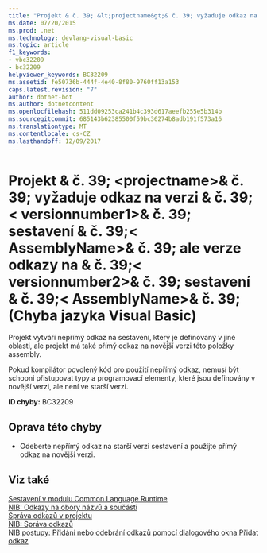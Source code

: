 ```yaml
---
title: "Projekt & č. 39; &lt;projectname&gt;& č. 39; vyžaduje odkaz na verzi & č. 39;&lt; versionnumber1&gt;& č. 39; sestavení & č. 39;&lt; AssemblyName&gt;& č. 39; ale verze odkazy na & č. 39;&lt; versionnumber2&gt;& č. 39; sestavení & č. 39;&lt; AssemblyName&gt;& č. 39; (Chyba jazyka Visual Basic)"
ms.date: 07/20/2015
ms.prod: .net
ms.technology: devlang-visual-basic
ms.topic: article
f1_keywords:
- vbc32209
- bc32209
helpviewer_keywords: BC32209
ms.assetid: fe50736b-444f-4e40-8f80-9760ff13a153
caps.latest.revision: "7"
author: dotnet-bot
ms.author: dotnetcontent
ms.openlocfilehash: 511dd09253ca241b4c393d617aeefb255e5b314b
ms.sourcegitcommit: 685143b62385500f59bc36274b8adb191f573a16
ms.translationtype: MT
ms.contentlocale: cs-CZ
ms.lasthandoff: 12/09/2017
---
```

# <a name="project-39ltprojectnamegt39-requires-a-reference-to-version-39ltversionnumber1gt39-of-assembly-39ltassemblynamegt39-but-references-version-39ltversionnumber2gt39-of-assembly-39ltassemblynamegt39-visual-basic-error"></a>Projekt & č. 39; &lt;projectname&gt;& č. 39; vyžaduje odkaz na verzi & č. 39;&lt; versionnumber1&gt;& č. 39; sestavení & č. 39;&lt; AssemblyName&gt;& č. 39; ale verze odkazy na & č. 39;&lt; versionnumber2&gt;& č. 39; sestavení & č. 39;&lt; AssemblyName&gt;& č. 39; (Chyba jazyka Visual Basic)
Projekt vytváří nepřímý odkaz na sestavení, který je definovaný v jiné oblasti, ale projekt má také přímý odkaz na novější verzi této položky assembly.  
  
 Pokud kompilátor povolený kód pro použití nepřímý odkaz, nemusí být schopni přistupovat typy a programovací elementy, které jsou definovány v novější verzi, ale není ve starší verzi.  
  
 **ID chyby:** BC32209  
  
## <a name="to-correct-this-error"></a>Oprava této chyby  
  
-   Odeberte nepřímý odkaz na starší verzi sestavení a použijte přímý odkaz na novější verzi.  
  
## <a name="see-also"></a>Viz také  
 [Sestavení v modulu Common Language Runtime](../../../docs/framework/app-domains/assemblies-in-the-common-language-runtime.md)  
 [NIB: Odkazy na obory názvů a součásti](http://msdn.microsoft.com/en-us/568fa759-796b-44cd-bf5e-1cf8de6e38fd)  
 [Správa odkazů v projektu](/visualstudio/ide/managing-references-in-a-project)  
 [NIB: Správa odkazů](http://msdn.microsoft.com/en-us/910912ce-0dc9-4569-9274-32c44a20cb2c)  
 [NIB postupy: Přidání nebo odebrání odkazů pomocí dialogového okna Přidat odkaz](http://msdn.microsoft.com/en-us/3bd75d61-f00c-47c0-86a2-dd1f20e231c9)

